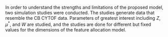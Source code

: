 In order to understand the strengths and limitations of the proposed model,
two simulation studies were conducted. The studies generate data that resemble
the CB CYTOF data. Parameters of greatest interest including $Z, \mu^*,$ and $W$
are studied, and the studies are done for different but fixed values for the
dimensions of the feature allocation model.

<!-- TODO
We may want to have just sections for simulation studies without subsections,
that is, Section 4.1 for Simulation study 1 and Section 4.2 for Simulation
study 2 in Section 4 Simulation Studies.
For each section, we include 
  - data generation (that you already have in your section 4.1. But, make them specific for each simulation study)
  - fitting the model for the simulated data such as fixed hyperparameters and
specifics about MCMC
  - results inference
- [ ] As I write later, we include how we specified the fixed hyperparameters and explain why. We also explain how we specify the starting values of the random parameters in "(2) fitting the model for the simulated data."
- [ ] We haven’t explained our specific datasets like CB CYTOF data. We don’t know the details of CB data. You may write some short paragraph. We will ask Katy to write some paragraphs about the datasets later.
-->
